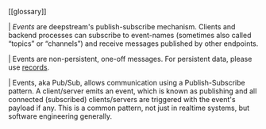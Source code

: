 [[glossary]]

| *Events* are deepstream's publish-subscribe mechanism. Clients and backend processes can subscribe to event-names (sometimes also called “topics” or “channels”) and receive messages published by other endpoints.

| Events are non-persistent, one-off messages. For persistent data, please use [records](/docs/client-js/datasync-record/).

| Events, aka Pub/Sub, allows communication using a Publish-Subscribe pattern. A client/server emits an event, which is known as publishing and all connected (subscribed) clients/servers are triggered with the event's payload if any. This is a common pattern, not just in realtime systems, but software engineering generally.